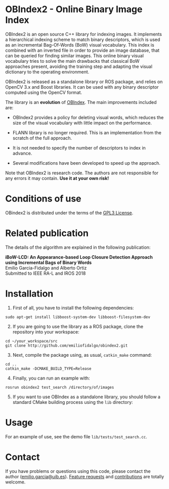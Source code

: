 # OBIndex2 - Online Binary Image Index

OBIndex2 is an open source C++ library for indexing images. It implements a hierarchical indexing scheme to match binary descriptors, which is used as an incremental Bag-Of-Words (BoW) visual vocabulary. This index is combined with an inverted file in order to provide an image database, that can be queried for finding similar images. This online binary visual vocabulary tries to solve the main drawbacks that classical BoW approaches present, avoiding the training step and adapting the visual dictionary to the operating environment.

OBIndex2 is released as a standalone library or ROS package, and relies on OpenCV 3.x and Boost libraries. It can be used with any binary descriptor computed using the OpenCV format.

The library is an **evolution** of [OBIndex](http://github.com/emiliofidalgo/obindex). The main improvements included are:
* OBIndex2 provides a policy for deleting visual words, which reduces the size of the visual vocabulary with little impact on the performance.

* FLANN library is no longer required. This is an implementation from the scratch of the full approach.

* It is not needed to specify the number of descriptors to index in advance.

* Several modifications have been developed to speed up the approach.

Note that OBIndex2 is research code. The authors are not responsible for any errors it may contain. **Use it at your own risk!**

# Conditions of use

OBindex2 is distributed under the terms of the [GPL3 License](http://github.com/emiliofidalgo/obindex2/blob/master/LICENSE).

# Related publication

The details of the algorithm are explained in the following publication:

**iBoW-LCD: An Appearance-based Loop Closure Detection Approach using Incremental Bags of Binary Words**<br/>
Emilio Garcia-Fidalgo and Alberto Ortiz<br/>
Submitted to IEEE RA-L and IROS 2018

# Installation

1. First of all, you have to install the following dependencies:

  `sudo apt-get install libboost-system-dev libboost-filesystem-dev`

2. If you are going to use the library as a ROS package, clone the repository into your workspace:

  `cd ~/your_workspace/src`<br/>
  `git clone http://github.com/emiliofidalgo/obindex2.git`<br/>

3. Next, compile the package using, as usual, `catkin_make` command:

  `cd ..`<br/>
  `catkin_make -DCMAKE_BUILD_TYPE=Release`<br/>

4. Finally, you can run an example with:

  `rosrun obindex2 test_search /directory/of/images`

5. If you want to use OBIndex as a standalone library, you should follow a standard CMake building process using the `lib` directory:

# Usage

For an example of use, see the demo file `lib/tests/test_search.cc`.

# Contact

If you have problems or questions using this code, please contact the author (emilio.garcia@uib.es). [Feature requests](http://github.com/emiliofidalgo/obindex2/issues) and [contributions](http://github.com/emiliofidalgo/obindex2/pulls) are totally welcome.
